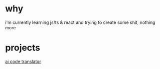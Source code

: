 # why
i'm currently learning js/ts & react and trying to create some shit, nothing more
# projects
<a href="http://strokegmd.github.io/act">ai code translator</a>
